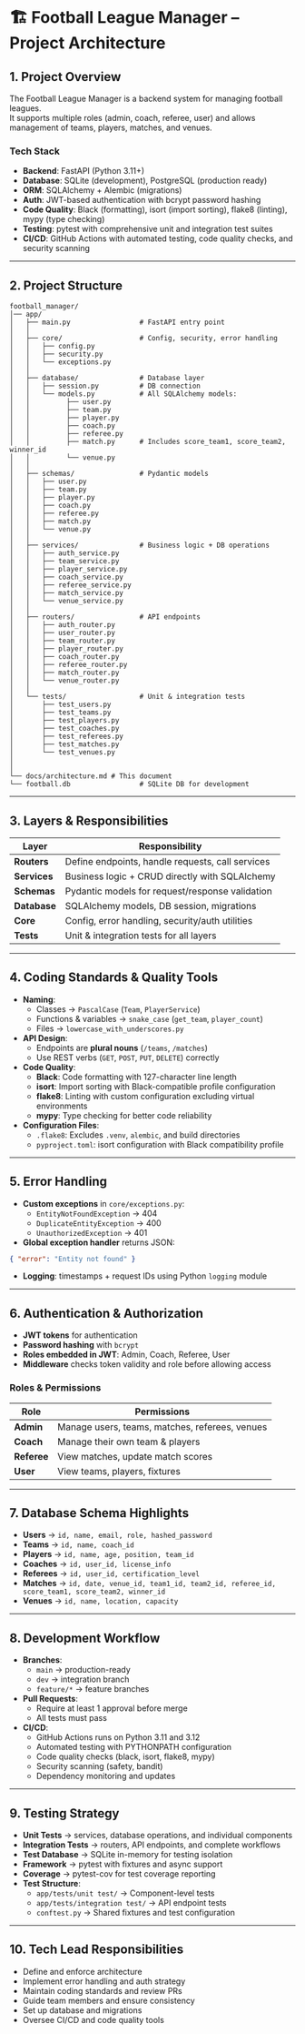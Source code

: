 
# 🏗️ Football League Manager – Project Architecture

## 1. Project Overview
The Football League Manager is a backend system for managing football leagues.  
It supports multiple roles (admin, coach, referee, user) and allows management of teams, players, matches, and venues.

### Tech Stack
- **Backend**: FastAPI (Python 3.11+)
- **Database**: SQLite (development), PostgreSQL (production ready)
- **ORM**: SQLAlchemy + Alembic (migrations)
- **Auth**: JWT-based authentication with bcrypt password hashing
- **Code Quality**: Black (formatting), isort (import sorting), flake8 (linting), mypy (type checking)
- **Testing**: pytest with comprehensive unit and integration test suites
- **CI/CD**: GitHub Actions with automated testing, code quality checks, and security scanning

---

## 2. Project Structure
```
football_manager/
│── app/
│   ├── main.py                 # FastAPI entry point
│   │
│   ├── core/                   # Config, security, error handling
│   │   ├── config.py
│   │   ├── security.py
│   │   └── exceptions.py
│   │
│   ├── database/               # Database layer
│   │   ├── session.py          # DB connection
│   │   └── models.py           # All SQLAlchemy models:
│   │         ├── user.py
│   │         ├── team.py
│   │         ├── player.py
│   │         ├── coach.py
│   │         ├── referee.py
│   │         ├── match.py      # Includes score_team1, score_team2, winner_id
│   │         └── venue.py
│   │
│   ├── schemas/                # Pydantic models
│   │   ├── user.py
│   │   ├── team.py
│   │   ├── player.py
│   │   ├── coach.py
│   │   ├── referee.py
│   │   ├── match.py
│   │   └── venue.py
│   │
│   ├── services/               # Business logic + DB operations
│   │   ├── auth_service.py
│   │   ├── team_service.py
│   │   ├── player_service.py
│   │   ├── coach_service.py
│   │   ├── referee_service.py
│   │   ├── match_service.py
│   │   └── venue_service.py
│   │
│   ├── routers/                # API endpoints
│   │   ├── auth_router.py
│   │   ├── user_router.py
│   │   ├── team_router.py
│   │   ├── player_router.py
│   │   ├── coach_router.py
│   │   ├── referee_router.py
│   │   ├── match_router.py
│   │   └── venue_router.py
│   │
│   └── tests/                  # Unit & integration tests
│       ├── test_users.py
│       ├── test_teams.py
│       ├── test_players.py
│       ├── test_coaches.py
│       ├── test_referees.py
│       ├── test_matches.py
│       └── test_venues.py
│
│
└── docs/architecture.md # This document
└── football.db                 # SQLite DB for development
```

---

## 3. Layers & Responsibilities
| Layer       | Responsibility |
|------------|----------------|
| **Routers** | Define endpoints, handle requests, call services |
| **Services** | Business logic + CRUD directly with SQLAlchemy |
| **Schemas** | Pydantic models for request/response validation |
| **Database** | SQLAlchemy models, DB session, migrations |
| **Core** | Config, error handling, security/auth utilities |
| **Tests** | Unit & integration tests for all layers |

---

## 4. Coding Standards & Quality Tools
- **Naming**:
  - Classes → `PascalCase` (`Team`, `PlayerService`)
  - Functions & variables → `snake_case` (`get_team`, `player_count`)
  - Files → `lowercase_with_underscores.py`
- **API Design**:
  - Endpoints are **plural nouns** (`/teams`, `/matches`)
  - Use REST verbs (`GET`, `POST`, `PUT`, `DELETE`) correctly
- **Code Quality**:
  - **Black**: Code formatting with 127-character line length
  - **isort**: Import sorting with Black-compatible profile configuration
  - **flake8**: Linting with custom configuration excluding virtual environments
  - **mypy**: Type checking for better code reliability
- **Configuration Files**:
  - `.flake8`: Excludes `.venv`, `alembic`, and build directories
  - `pyproject.toml`: isort configuration with Black compatibility profile

---

## 5. Error Handling
- **Custom exceptions** in `core/exceptions.py`:
  - `EntityNotFoundException` → 404
  - `DuplicateEntityException` → 400
  - `UnauthorizedException` → 401
- **Global exception handler** returns JSON:
```json
{ "error": "Entity not found" }
```
- **Logging**: timestamps + request IDs using Python `logging` module

---

## 6. Authentication & Authorization
- **JWT tokens** for authentication
- **Password hashing** with `bcrypt`
- **Roles embedded in JWT**: Admin, Coach, Referee, User
- **Middleware** checks token validity and role before allowing access

### Roles & Permissions
| Role      | Permissions |
|-----------|-------------|
| **Admin** | Manage users, teams, matches, referees, venues |
| **Coach** | Manage their own team & players |
| **Referee** | View matches, update match scores |
| **User** | View teams, players, fixtures |

---

## 7. Database Schema Highlights
- **Users** → `id, name, email, role, hashed_password`
- **Teams** → `id, name, coach_id`
- **Players** → `id, name, age, position, team_id`
- **Coaches** → `id, user_id, license_info`
- **Referees** → `id, user_id, certification_level`
- **Matches** → `id, date, venue_id, team1_id, team2_id, referee_id, score_team1, score_team2, winner_id`
- **Venues** → `id, name, location, capacity`

---

## 8. Development Workflow
- **Branches**:
  - `main` → production-ready
  - `dev` → integration branch
  - `feature/*` → feature branches
- **Pull Requests**:
  - Require at least 1 approval before merge
  - All tests must pass
- **CI/CD**:
  - GitHub Actions runs on Python 3.11 and 3.12
  - Automated testing with PYTHONPATH configuration
  - Code quality checks (black, isort, flake8, mypy)
  - Security scanning (safety, bandit)
  - Dependency monitoring and updates

---

## 9. Testing Strategy
- **Unit Tests** → services, database operations, and individual components
- **Integration Tests** → routers, API endpoints, and complete workflows  
- **Test Database** → SQLite in-memory for testing isolation
- **Framework** → pytest with fixtures and async support
- **Coverage** → pytest-cov for test coverage reporting
- **Test Structure**:
  - `app/tests/unit test/` → Component-level tests
  - `app/tests/integration test/` → API endpoint tests
  - `conftest.py` → Shared fixtures and test configuration

---

## 10. Tech Lead Responsibilities
- Define and enforce architecture
- Implement error handling and auth strategy
- Maintain coding standards and review PRs
- Guide team members and ensure consistency
- Set up database and migrations
- Oversee CI/CD and code quality tools


